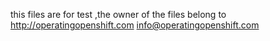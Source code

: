 this files are for test ,the owner of the files belong to 
 http://operatingopenshift.com
 info@operatingopenshift.com
